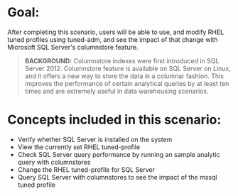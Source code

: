 # Goal:
After completing this scenario, users will be able to use, and modify RHEL tuned profiles using tuned-adm, and see the impact of that change with Microsoft SQL Server's columnstore feature.

>**BACKGROUND:** Columnstore indexes were first introduced in SQL Server 2012. Columnstore feature is available on SQL Server on Linux, and it  offers a new way to store the data in a columnar fashion. This improves the performance of certain analytical queries by at least ten times and are extremely useful in data warehousing scenarios.

# Concepts included in this scenario:
* Verify whether SQL Server is installed on the system
* View the currently set RHEL tuned-profile 
* Check SQL Server query performance by running an sample analytic query with columnstores
* Change the RHEL tuned-profile for SQL Server
* Query SQL Server with columnstores to see the impact of the mssql tuned profile


